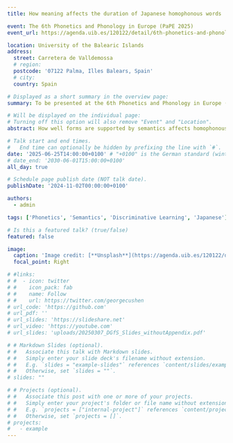 ```yaml
---
title: How meaning affects the duration of Japanese homophonous words

event: The 6th Phonetics and Phonology in Europe (PaPE 2025)
event_url: https://agenda.uib.es/120122/detail/6th-phonetics-and-phonology-in-europe-pape-2025.html

location: University of the Balearic Islands
address:
  street: Carretera de Valldemossa
  # region: 
  postcode: '07122 Palma, Illes Balears, Spain'
  # city: 
  country: Spain

# Displayed as a short summary in the overview page:
summary: To be presented at the 6th Phonetics and Phonology in Europe (PaPE 2025).

# Will be displayed on the individual page:
# Turning off this option will also remove "Event" and "Location".
abstract: How well forms are supported by semantics affects homophonous duration in Japanese.

# Talk start and end times.
#   End time can optionally be hidden by prefixing the line with `#`.
date: '2025-06-25T14:00:00+0100' # "+0100" is the German standard (winter) time.
# date_end: '2030-06-01T15:00:00+0100'
all_day: true 

# Schedule page publish date (NOT talk date).
publishDate: '2024-11-02T00:00:00+0100'

authors:
  - admin

tags: ['Phonetics', 'Semantics', 'Discriminative Learning', 'Japanese'] # The first tag shows up in the landing page.

# Is this a featured talk? (true/false)
featured: false 

image:
  caption: 'Image credit: [**Unsplash**](https://agenda.uib.es/120122/detail/6th-phonetics-and-phonology-in-europe-pape-2025.html)'
  focal_point: Right

# #links:
# #  - icon: twitter
# #    icon_pack: fab
# #    name: Follow
# #    url: https://twitter.com/georgecushen
# url_code: 'https://github.com'
# url_pdf: ''
# url_slides: 'https://slideshare.net'
# url_video: 'https://youtube.com'
# url_slides: 'uploads/20250307_DGfS_Slides_withoutAppendix.pdf'

# # Markdown Slides (optional).
# #   Associate this talk with Markdown slides.
# #   Simply enter your slide deck's filename without extension.
# #   E.g. `slides = "example-slides"` references `content/slides/example-slides.md`.
# #   Otherwise, set `slides = ""`.
# slides: ""

# # Projects (optional).
# #   Associate this post with one or more of your projects.
# #   Simply enter your project's folder or file name without extension.
# #   E.g. `projects = ["internal-project"]` references `content/project/deep-learning/index.md`.
# #   Otherwise, set `projects = []`.
# projects:
#   - example
---
```


<!--- Comment out to display a highlighted block of text:
{{% callout note %}}
Click on the **Slides** button above to view the built-in slides feature.
{{% /callout %}}
-->

<!---
Slides can be added in a few ways:

- **Create** slides using Hugo Blox Builder's [_Slides_](https://docs.hugoblox.com/reference/content-types/) feature and link using `slides` parameter in the front matter of the talk file
- **Upload** an existing slide deck to `static/` and link using `url_slides` parameter in the front matter of the talk file
- **Embed** your slides (e.g. Google Slides) or presentation video on this page using [shortcodes](https://docs.hugoblox.com/reference/markdown/).

Further event details, including [page elements](https://docs.hugoblox.com/reference/markdown/) such as image galleries, can be added to the body of this page.
-->

